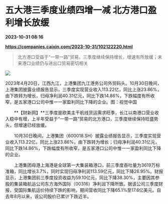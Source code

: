 # 五大港三季度业绩四增一减 北方港口盈利增长放缓

**2023-10-31 08:16**

**https://companies.caixin.com/2023-10-31/102122220.html**

> 北方港口受益于“一带一路”贸易，三季度继续保持增长，增速有所放缓；未来港口业绩仍与进出口贸易密切相关

  

![](https://img.caixin.com/2023-10-31/169873955093070_840_560.jpg)

2023年4月20日，江西九江，上港集团九江港务公司外贸码头。10月30日晚间，上港集团披露业绩报告显示，三季度实现营业收入113.22亿，同比上涨23.86%，由下跌转为增长，归母净利润40.31亿元，同比下跌14.86%，下跌幅度有所收窄，是五家港口公司中惟一一家盈利同比下降的企业。图：视觉中国

  

　　**【财新网】**三季度是欧美主干航线货运需求旺季，长江以南港口营业收入稳中有增，上半年受益于“一带一路”贸易的北方港口，三季度继续保持旺盛势头，但增速已经放缓。

　　10月30日晚间，上港集团（600018.SH）披露业绩报告显示，三季度实现营业收入113.22亿，同比上涨23.86%，由下跌转为增长；归母净利润40.31亿元，同比下跌14.86%，下跌幅度有所收窄，是五家港口公司中惟一一家盈利同比下降的企业。

　　上港集团母港上海港是全球第一大集装箱港口，前三季度吞吐量为3619万标准箱，同比增长3.7%，同时实现归母净利润113.59亿元，同比下降26.95%。财报显示，上港集团前三季度投资收益为59.10亿元，同比下降38.30%，主要因其参股的集装箱航运公司东方海外国际（00316）净利润下降所致。据该公司三季度财报，受国际集航运价持续下跌的影响，期间营收同比下降65.1%至17.6亿美元。自去年8月以来，该公司股价已累计下跌近半。